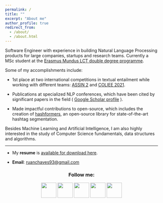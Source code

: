 ```yaml
---
permalink: /
title: ""
excerpt: "About me"
author_profile: true
redirect_from: 
  - /about/
  - /about.html
---
```


Software Engineer with experience in building Natural Language Processing products for large companies, startups and research teams. Currently a MSc student at the [Erasmus Mundus LCT double degree programme](https://lct-master.org/). 

Some of my accomplishments include: 

- 1st place at two international competitions in textual entailment while working with different teams: [ASSIN 2](https://sites.google.com/view/assin2/english) and [COLIEE 2021](https://icail.lawgorithm.com.br/workshop/coliee/).

- Publications at specialized NLP conferences, which have been cited by significant papers in the field ( [Google Scholar profile](https://scholar.google.com/citations?user=3JDK8KEAAAAJ&hl=en) ).

- Made impactful contributions to open-source, which includes the creation of [hashformers](https://github.com/ruanchaves/hashformers), an open-source library for state-of-the-art hashtag segmentation.

Besides Machine Learning and Artificial Intelligence, I am also highly interested in the study of Computer Science fundamentals, data structures and algorithms.

------

* My **resume** is [available for download here](https://ruanchaves.github.io/files/resume.pdf).

* **Email**: [ruanchaves93@gmail.com](mailto://ruanchaves93@gmail.com)

<h3 align="center">Follow me: </h3>

<p align="center" >
  <a href="https://twitter.com/ruanchaves93"><img src="https://camo.githubusercontent.com/35b0b8bfbd8840f35607fb56ad0a139047fd5d6e09ceb060c5c6f0a5abd1044c/68747470733a2f2f6564656e742e6769746875622e696f2f537570657254696e7949636f6e732f696d616765732f7376672f747769747465722e737667" width="50" /></a>
  <a href="https://www.linkedin.com/in/ruanchaves"><img src="https://camo.githubusercontent.com/c8a9c5b414cd812ad6a97a46c29af67239ddaeae08c41724ff7d945fb4c047e5/68747470733a2f2f6564656e742e6769746875622e696f2f537570657254696e7949636f6e732f696d616765732f7376672f6c696e6b6564696e2e737667" width="50" /></a>
  <a href="https://github.com/ruanchaves"><img src="https://camo.githubusercontent.com/4133dc1cd4511d4a292b84ce10e52e4ed92569fb2a8165381c9c47be5edc2796/68747470733a2f2f6564656e742e6769746875622e696f2f537570657254696e7949636f6e732f696d616765732f706e672f6769746875622e706e67" width="50" /></a>
  <a href="https://scholar.google.com/citations?view_op=list_works&hl=en&hl=en&user=3JDK8KEAAAAJ"><img src="https://camo.githubusercontent.com/65ca529d83a419dfbd79954c683f2f928b3e7147433bbfa71f0ddf6824fbe01b/68747470733a2f2f6564656e742e6769746875622e696f2f537570657254696e7949636f6e732f696d616765732f7376672f676f6f676c655f7363686f6c61722e737667" width="50" /></a>
  <a href="https://ruanchaves.medium.com"><img src="https://camo.githubusercontent.com/a583b5ce3b463c784cb87592b3da7b9b9d014d7a16adfff04b91cb1452ae4ca2/68747470733a2f2f6564656e742e6769746875622e696f2f537570657254696e7949636f6e732f696d616765732f7376672f6d656469756d2e737667" width="50"></a>
</p>